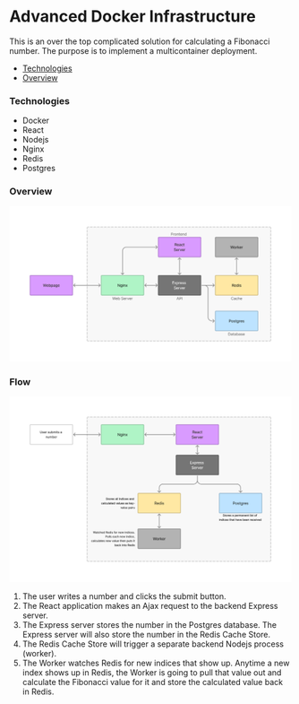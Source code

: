 # Advanced Docker Infrastructure

This is an over the top complicated solution for calculating a Fibonacci number.
The purpose is to implement a multicontainer deployment.

* [Technologies](#technologies)
* [Overview](#overview)

### Technologies
* Docker
* React
* Nodejs
* Nginx
* Redis
* Postgres

### Overview
![](resources/images/overview.png)

### Flow
![](resources/images/flow.png)

1. The user writes a number and clicks the submit button.
2. The React application makes an Ajax request to the backend Express server.
3. The Express server stores the number in the Postgres database. The Express server will also 
store the number in the Redis Cache Store. 
4. The Redis Cache Store will trigger a separate backend Nodejs process (worker).
5. The Worker watches Redis for new indices that show up. Anytime a new index shows up in Redis, 
the Worker is going to pull that value out and calculate the Fibonacci value for it and store the calculated
value back in Redis.
